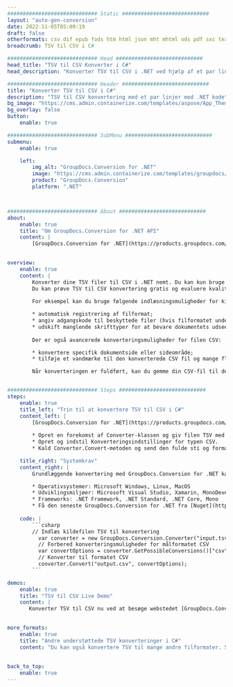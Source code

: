 ```yaml
---
############################# Static ############################
layout: "auto-gen-conversion"
date: 2022-11-05T05:09:19
draft: false
otherformats: csv dif epub fods htm html json mht mhtml ods pdf sxc tex tsv xlam xls xlsb xlsm xlsx xlt xltm xltx xml xps
breadcrumb: TSV til CSV i C#

############################# Head ############################
head_title: "TSV til CSV Konverter i C#"
head_description: "Konverter TSV til CSV i .NET ved hjælp af et par linjer kode. Brug GroupDocs Document Conversion API til at konvertere over 160 filformater."

############################# Header ############################
title: "Konverter TSV til CSV i C#"
description: "TSV til CSV konvertering med et par linjer med .NET kode"
bg_image: "https://cms.admin.containerize.com/templates/aspose/App_Themes/V3/images/bg/header1.png"
bg_overlay: false
button:
    enable: true

############################# SubMenu ############################
submenu:
    enable: true

    left:
        img_alt: "GroupDocs.Conversion for .NET"
        image: "https://cms.admin.containerize.com/templates/groupdocs/images/product-logos/90x90-noborder/groupdocs-conversion-net.png"
        product: "GroupDocs.Conversion"
        platform: ".NET"



############################# About ############################
about:
    enable: true
    title: "Om GroupDocs.Conversion for .NET API"
    content: |
        [GroupDocs.Conversion for .NET](https://products.groupdocs.com/conversion/net/) kan bruges til at konvertere Microsoft Word, Excel, PowerPoint, PDF, Visio og andre formater. GroupDocs.Conversion er en selvstændig API, der er velegnet til back-end og interne systemer, hvor høj ydeevne er påkrævet. Det afhænger ikke af nogen software som Microsoft eller Open Office.
    

overview:
    enable: true
    content: |
        Konverter dine TSV filer til CSV i .NET nemt. Du kan kun bruge et par C# kodelinjer i enhver platform efter eget valg, såsom - Windows, Linux, macOS.
        Du kan prøve TSV til CSV konvertering gratis og evaluere kvaliteten af ​​konverteringsresultaterne. Sammen med simple filkonverteringsscenarier kan du prøve mere avancerede muligheder for at indlæse kilden TSV fil og for at gemme output CSV resultat. 
        
        For eksempel kan du bruge følgende indlæsningsmuligheder for kilden TSV:

        * automatisk registrering af filformat;
        * angiv adgangskode til beskyttede filer (hvis filformatet understøtter det);
        * udskift manglende skrifttyper for at bevare dokumentets udseende.
        
        Der er også avancerede konverteringsmuligheder for filen CSV:

        * konvertere specifik dokumentside eller sideområde;
        * tilføje et vandmærke til den konverterede CSV fil og mange flere.

        Når konverteringen er fuldført, kan du gemme din CSV-fil til den lokale filsti eller ethvert tredjepartslager som FTP, Amazon S3, Google Drive, Dropbox osv. Bemærk venligst - for at konvertere TSV til {{ TO}} er der ikke behov for yderligere software installeret - som MS Office, Open Office, Adobe Acrobat Reader osv.


############################# Steps ############################
steps:
    enable: true
    title_left: "Trin til at konvertere TSV til CSV i C#"
    content_left: |
        [GroupDocs.Conversion for .NET](https://products.groupdocs.com/conversion/net/) gør det nemt for udviklere at konvertere en TSV fil til CSV med et par linjer kode.
        
        * Opret en forekomst af Converter-klassen og giv filen TSV med den fulde sti
        * Opret og indstil Konverteringsindstillinger for typen CSV.
        * Kald Converter.Convert-metoden og send den fulde sti og format (CSV) som en parameter

    title_right: "Systemkrav"
    content_right: |
        Grundlæggende konvertering med GroupDocs.Conversion for .NET kan udføres med nogle få enkle trin. Vores API'er understøttes på alle større platforme og operativsystemer. Før du udfører koden nedenfor, skal du sørge for, at du har følgende forudsætninger installeret på dit system.

        * Operativsystemer: Microsoft Windows, Linux, MacOS
        * Udviklingsmiljøer: Microsoft Visual Studio, Xamarin, MonoDevelop
        * Frameworks: .NET Framework, .NET Standard, .NET Core, Mono
        * Få den seneste GroupDocs.Conversion for .NET fra [Nuget](https://www.nuget.org/packages/groupdocs.conversion)
         
    code: |
        ```csharp    
        // Indlæs kildefilen TSV til konvertering
          var converter = new GroupDocs.Conversion.Converter("input.tsv");
          // Forbered konverteringsmuligheder for målformatet CSV
          var convertOptions = converter.GetPossibleConversions()["csv"].ConvertOptions;
          // Konverter til formatet CSV
          converter.Convert("output.csv", convertOptions);
        ```

demos:
    enable: true
    title: "TSV til CSV Live Demo"
    content: |
       Konverter TSV til CSV nu ved at besøge webstedet [GroupDocs.Conversion App](https://products.groupdocs.app/conversion/family). Online demo har følgende fordele
          

more_formats:
    enable: true
    title: "Andre understøttede TSV konverteringer i C#"
    content: "Du kan også konvertere TSV til mange andre filformater. Se venligst listen nedenfor."
       
       
back_to_top:
    enable: true
---
```

